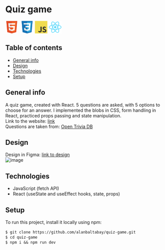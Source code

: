 # Quiz game 
<img src="https://github.com/devicons/devicon/blob/master/icons/html5/html5-original.svg" title="HTML5" alt="HTML" width="40" height="40"/>&nbsp;
<img src="https://github.com/devicons/devicon/blob/master/icons/css3/css3-original.svg"  title="CSS3" alt="CSS" width="40" height="40"/>&nbsp;<img src="https://github.com/devicons/devicon/blob/master/icons/javascript/javascript-original.svg" title="JavaScript" alt="JavaScript" width="40" height="40"/>&nbsp;<img src="https://github.com/devicons/devicon/blob/master/icons/react/react-original.svg" title="React" alt="React" width="40" height="40"/>&nbsp;

## Table of contents
- [General info](#general-info)
- [Design](#design)
- [Technologies](#technologies)
- [Setup](#setup)

## General info
A quiz game, created with React. 5 questions are asked, with 5 options to choose for an answer. I implemented the blobs in CSS, form handling in React, practiced props passing and state manipulation.
<br>
Link to the website: <a href="https://alanbaltabay-react-quiz.netlify.app">link</a> <br>
Questions are taken from: <a href="https://opentdb.com">Open Trivia DB</a>

## Design
Design in Figma: <a href="https://www.figma.com/file/X8TYRlTNznfcTjjftgyeuU/Quizzical-App-(Copy)?node-id=0-1&t=llOxm2pYemM2rmnh-0">link to design</a> <br>
![image](https://user-images.githubusercontent.com/55524522/234267894-efdd821e-4e76-4804-947b-1627352a5368.png)


## Technologies
- JavaScript (fetch API) <br>
- React (useState and useEffect hooks, state, props)

## Setup
To run this project, install it locally using npm:
```
$ git clone https://github.com/alanbaltabay/quiz-game.git
$ cd quiz-game
$ npm i && npm run dev
```
